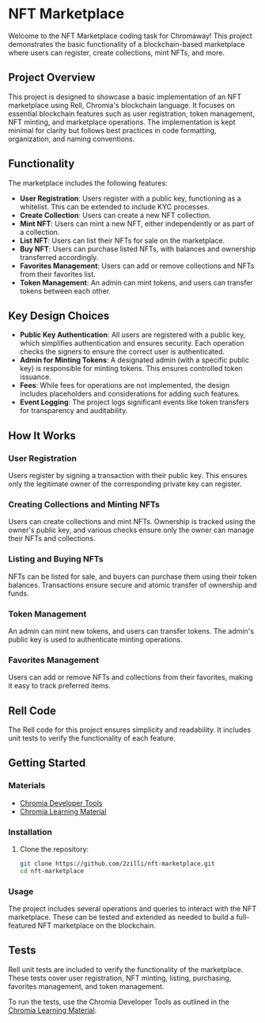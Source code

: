 # NFT Marketplace

Welcome to the NFT Marketplace coding task for Chromaway! This project demonstrates the basic functionality of a blockchain-based marketplace where users can register, create collections, mint NFTs, and more.

## Project Overview

This project is designed to showcase a basic implementation of an NFT marketplace using Rell, Chromia's blockchain language. It focuses on essential blockchain features such as user registration, token management, NFT minting, and marketplace operations. The implementation is kept minimal for clarity but follows best practices in code formatting, organization, and naming conventions.

## Functionality

The marketplace includes the following features:

-   **User Registration**: Users register with a public key, functioning as a whitelist. This can be extended to include KYC processes.
-   **Create Collection**: Users can create a new NFT collection.
-   **Mint NFT**: Users can mint a new NFT, either independently or as part of a collection.
-   **List NFT**: Users can list their NFTs for sale on the marketplace.
-   **Buy NFT**: Users can purchase listed NFTs, with balances and ownership transferred accordingly.
-   **Favorites Management**: Users can add or remove collections and NFTs from their favorites list.
-   **Token Management**: An admin can mint tokens, and users can transfer tokens between each other.

## Key Design Choices

-   **Public Key Authentication**: All users are registered with a public key, which simplifies authentication and ensures security. Each operation checks the signers to ensure the correct user is authenticated.
-   **Admin for Minting Tokens**: A designated admin (with a specific public key) is responsible for minting tokens. This ensures controlled token issuance.
-   **Fees**: While fees for operations are not implemented, the design includes placeholders and considerations for adding such features.
-   **Event Logging**: The project logs significant events like token transfers for transparency and auditability.

## How It Works

### User Registration

Users register by signing a transaction with their public key. This ensures only the legitimate owner of the corresponding private key can register.

### Creating Collections and Minting NFTs

Users can create collections and mint NFTs. Ownership is tracked using the owner's public key, and various checks ensure only the owner can manage their NFTs and collections.

### Listing and Buying NFTs

NFTs can be listed for sale, and buyers can purchase them using their token balances. Transactions ensure secure and atomic transfer of ownership and funds.

### Token Management

An admin can mint new tokens, and users can transfer tokens. The admin's public key is used to authenticate minting operations.

### Favorites Management

Users can add or remove NFTs and collections from their favorites, making it easy to track preferred items.

## Rell Code

The Rell code for this project ensures simplicity and readability. It includes unit tests to verify the functionality of each feature.

## Getting Started

### Materials

-   [Chromia Developer Tools](https://docs.chromia.com/)
-   [Chromia Learning Material](https://learn.chromia.com/)

### Installation

1. Clone the repository:
    ```bash
    git clone https://github.com/2zilli/nft-marketplace.git
    cd nft-marketplace
    ```

### Usage

The project includes several operations and queries to interact with the NFT marketplace. These can be tested and extended as needed to build a full-featured NFT marketplace on the blockchain.

## Tests

Rell unit tests are included to verify the functionality of the marketplace. These tests cover user registration, NFT minting, listing, purchasing, favorites management, and token management.

To run the tests, use the Chromia Developer Tools as outlined in the [Chromia Learning Material](https://learn.chromia.com/).
